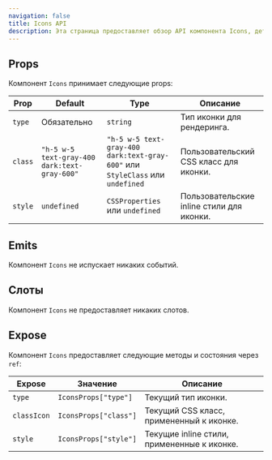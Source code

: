 ```yaml
---
navigation: false
title: Icons API
description: Эта страница предоставляет обзор API компонента Icons, детализируя его props, emits, слоты и exposed методы/состояния.
---
```


<h2 id="props">Props</h2>

Компонент `Icons` принимает следующие props:

| Prop    | Default                                      | Type                                                                          | Описание                                  |
|---------|----------------------------------------------|-------------------------------------------------------------------------------|-------------------------------------------|
| `type`  | Обязательно                                  | `string`                                                                      | Тип иконки для рендеринга.                |
| `class` | `"h-5 w-5 text-gray-400 dark:text-gray-600"` | `"h-5 w-5 text-gray-400 dark:text-gray-600"` или `StyleClass` или `undefined` | Пользовательский CSS класс для иконки.    |
| `style` | `undefined`                                  | `CSSProperties` или `undefined`                                               | Пользовательские inline стили для иконки. |

<h2 id="emits">Emits</h2>

Компонент `Icons` не испускает никаких событий.

<h2 id="slots">Слоты</h2>

Компонент `Icons` не предоставляет никаких слотов.

<h2 id="expose">Expose</h2>

Компонент `Icons` предоставляет следующие методы и состояния через `ref`:

| Expose      | Значение              | Описание                                    |
|-------------|-----------------------|---------------------------------------------|
| `type`      | `IconsProps["type"]`  | Текущий тип иконки.                         |
| `classIcon` | `IconsProps["class"]` | Текущий CSS класс, примененный к иконке.    |
| `style`     | `IconsProps["style"]` | Текущие inline стили, примененные к иконке. |
